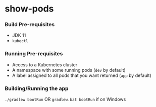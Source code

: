 # show-pods

### Build Pre-requisites

- JDK 11
- `kubectl`

### Running Pre-requisites

- Access to a Kubernetes cluster
- A namespace with some running pods (`dev` by default)
- A label assigned to all pods that you want returned (`app` by default)

### Building/Running the app

`./gradlew bootRun` OR `gradlew.bat bootRun` if on Windows
```

